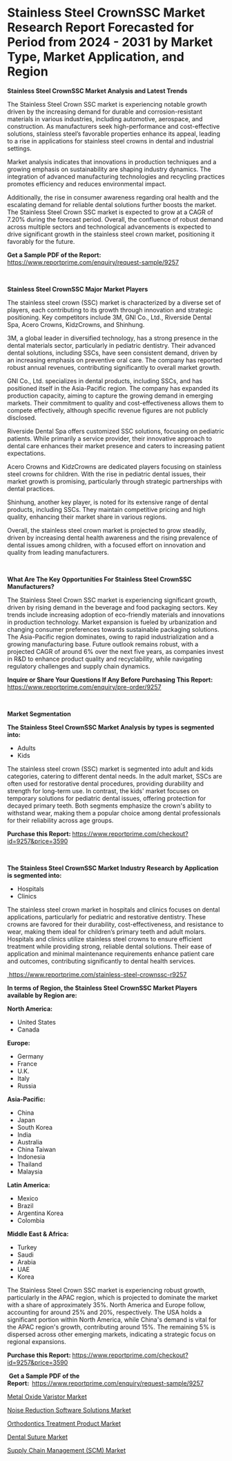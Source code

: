 <p><h1>Stainless Steel CrownSSC Market Research Report Forecasted for Period from 2024 -  2031 by Market Type, Market Application, and Region</h1></p><p><strong>Stainless Steel CrownSSC Market Analysis and Latest Trends</strong></p>
<p><p>The Stainless Steel Crown SSC market is experiencing notable growth driven by the increasing demand for durable and corrosion-resistant materials in various industries, including automotive, aerospace, and construction. As manufacturers seek high-performance and cost-effective solutions, stainless steel’s favorable properties enhance its appeal, leading to a rise in applications for stainless steel crowns in dental and industrial settings. </p><p>Market analysis indicates that innovations in production techniques and a growing emphasis on sustainability are shaping industry dynamics. The integration of advanced manufacturing technologies and recycling practices promotes efficiency and reduces environmental impact. </p><p>Additionally, the rise in consumer awareness regarding oral health and the escalating demand for reliable dental solutions further boosts the market. The Stainless Steel Crown SSC market is expected to grow at a CAGR of 7.20% during the forecast period. Overall, the confluence of robust demand across multiple sectors and technological advancements is expected to drive significant growth in the stainless steel crown market, positioning it favorably for the future.</p></p>
<p><strong>Get a Sample PDF of the Report:&nbsp;</strong> <a href="https://www.reportprime.com/enquiry/request-sample/9257?utm_campaign=12&utm_medium=2&utm_source=Github&utm_content=ia&utm_term=28112024&utm_id=stainless-steel-crownssc">https://www.reportprime.com/enquiry/request-sample/9257</a></p>
<p>&nbsp;</p>
<p><strong>Stainless Steel CrownSSC Major Market Players</strong></p>
<p><p>The stainless steel crown (SSC) market is characterized by a diverse set of players, each contributing to its growth through innovation and strategic positioning. Key competitors include 3M, GNI Co., Ltd., Riverside Dental Spa, Acero Crowns, KidzCrowns, and Shinhung. </p><p>3M, a global leader in diversified technology, has a strong presence in the dental materials sector, particularly in pediatric dentistry. Their advanced dental solutions, including SSCs, have seen consistent demand, driven by an increasing emphasis on preventive oral care. The company has reported robust annual revenues, contributing significantly to overall market growth.</p><p>GNI Co., Ltd. specializes in dental products, including SSCs, and has positioned itself in the Asia-Pacific region. The company has expanded its production capacity, aiming to capture the growing demand in emerging markets. Their commitment to quality and cost-effectiveness allows them to compete effectively, although specific revenue figures are not publicly disclosed.</p><p>Riverside Dental Spa offers customized SSC solutions, focusing on pediatric patients. While primarily a service provider, their innovative approach to dental care enhances their market presence and caters to increasing patient expectations.</p><p>Acero Crowns and KidzCrowns are dedicated players focusing on stainless steel crowns for children. With the rise in pediatric dental issues, their market growth is promising, particularly through strategic partnerships with dental practices.</p><p>Shinhung, another key player, is noted for its extensive range of dental products, including SSCs. They maintain competitive pricing and high quality, enhancing their market share in various regions.</p><p>Overall, the stainless steel crown market is projected to grow steadily, driven by increasing dental health awareness and the rising prevalence of dental issues among children, with a focused effort on innovation and quality from leading manufacturers.</p></p>
<p>&nbsp;</p>
<p><strong>What Are The Key Opportunities For Stainless Steel CrownSSC Manufacturers?</strong></p>
<p><p>The Stainless Steel Crown SSC market is experiencing significant growth, driven by rising demand in the beverage and food packaging sectors. Key trends include increasing adoption of eco-friendly materials and innovations in production technology. Market expansion is fueled by urbanization and changing consumer preferences towards sustainable packaging solutions. The Asia-Pacific region dominates, owing to rapid industrialization and a growing manufacturing base. Future outlook remains robust, with a projected CAGR of around 6% over the next five years, as companies invest in R&D to enhance product quality and recyclability, while navigating regulatory challenges and supply chain dynamics.</p></p>
<p><strong>Inquire or Share Your Questions If Any Before Purchasing This Report:</strong> <a href="https://www.reportprime.com/enquiry/pre-order/9257?utm_campaign=12&utm_medium=2&utm_source=Github&utm_content=ia&utm_term=28112024&utm_id=stainless-steel-crownssc">https://www.reportprime.com/enquiry/pre-order/9257</a></p>
<p>&nbsp;</p>
<p><strong>Market Segmentation</strong></p>
<p><strong>The Stainless Steel CrownSSC Market Analysis by types is segmented into:</strong></p>
<p><ul><li>Adults</li><li>Kids</li></ul></p>
<p><p>The stainless steel crown (SSC) market is segmented into adult and kids categories, catering to different dental needs. In the adult market, SSCs are often used for restorative dental procedures, providing durability and strength for long-term use. In contrast, the kids' market focuses on temporary solutions for pediatric dental issues, offering protection for decayed primary teeth. Both segments emphasize the crown's ability to withstand wear, making them a popular choice among dental professionals for their reliability across age groups.</p></p>
<p><strong>Purchase this Report:&nbsp;</strong><a href="https://www.reportprime.com/checkout?id=9257&price=3590&utm_campaign=12&utm_medium=2&utm_source=Github&utm_content=ia&utm_term=28112024&utm_id=stainless-steel-crownssc">https://www.reportprime.com/checkout?id=9257&price=3590</a></p>
<p>&nbsp;</p>
<p><strong>The Stainless Steel CrownSSC Market Industry Research by Application is segmented into:</strong></p>
<p><ul><li>Hospitals</li><li>Clinics</li></ul></p>
<p><p>The stainless steel crown market in hospitals and clinics focuses on dental applications, particularly for pediatric and restorative dentistry. These crowns are favored for their durability, cost-effectiveness, and resistance to wear, making them ideal for children’s primary teeth and adult molars. Hospitals and clinics utilize stainless steel crowns to ensure efficient treatment while providing strong, reliable dental solutions. Their ease of application and minimal maintenance requirements enhance patient care and outcomes, contributing significantly to dental health services.</p></p>
<p><a href="https://www.reportprime.com/stainless-steel-crownssc-r9257?utm_campaign=12&utm_medium=2&utm_source=Github&utm_content=ia&utm_term=28112024&utm_id=stainless-steel-crownssc">&nbsp;https://www.reportprime.com/stainless-steel-crownssc-r9257</a></p>
<p><strong>In terms of Region, the Stainless Steel CrownSSC Market Players available by Region are:</strong></p>
<p>
    <p> <strong> North America: </strong>
        <ul>
            <li>United States</li>
            <li>Canada</li>
        </ul>
        </p> 
    <p> <strong> Europe: </strong>
        <ul>
            <li>Germany</li>
            <li>France</li>
            <li>U.K.</li>
            <li>Italy</li>
            <li>Russia</li>
        </ul>
        </p> 
    <p> <strong> Asia-Pacific: </strong>
        <ul>
            <li>China</li>
            <li>Japan</li>
            <li>South Korea</li>
            <li>India</li>
            <li>Australia</li>
            <li>China Taiwan</li>
            <li>Indonesia</li>
            <li>Thailand</li>
            <li>Malaysia</li>
        </ul>
        </p> 
    <p> <strong> Latin America: </strong>
        <ul>
            <li>Mexico</li>
            <li>Brazil</li>
            <li>Argentina Korea</li>
            <li>Colombia</li>
        </ul>
        </p> 
    <p> <strong> Middle East & Africa: </strong>
        <ul>
            <li>Turkey</li>
            <li>Saudi</li>
            <li>Arabia</li>
            <li>UAE</li>
            <li>Korea</li>
        </ul>
    </p>
    </p>
<p><p>The Stainless Steel Crown SSC market is experiencing robust growth, particularly in the APAC region, which is projected to dominate the market with a share of approximately 35%. North America and Europe follow, accounting for around 25% and 20%, respectively. The USA holds a significant portion within North America, while China's demand is vital for the APAC region's growth, contributing around 15%. The remaining 5% is dispersed across other emerging markets, indicating a strategic focus on regional expansions.</p></p>
<p><strong>Purchase this Report: </strong><a href="https://www.reportprime.com/checkout?id=9257&price=3590&utm_campaign=12&utm_medium=2&utm_source=Github&utm_content=ia&utm_term=28112024&utm_id=stainless-steel-crownssc">https://www.reportprime.com/checkout?id=9257&price=3590</a></p>
<p>&nbsp;<strong>Get a Sample PDF of the Report:&nbsp;&nbsp;</strong><a href="https://www.reportprime.com/enquiry/request-sample/9257?utm_campaign=12&utm_medium=2&utm_source=Github&utm_content=ia&utm_term=28112024&utm_id=stainless-steel-crownssc">https://www.reportprime.com/enquiry/request-sample/9257</a></p>
<p><strong></strong></p>
<p><p><a href="https://www.linkedin.com/pulse/global-metal-oxide-varistor-market-trends-analysis-future-growth-bk2wc?utm_campaign=12&utm_medium=2&utm_source=Github&utm_content=ia&utm_term=28112024&utm_id=stainless-steel-crownssc">Metal Oxide Varistor Market</a></p><p><a href="https://issuu.com/reportprime-2/docs/noise-reduction-software-solutions-_493a06b21299b7?utm_campaign=12&utm_medium=2&utm_source=Github&utm_content=ia&utm_term=28112024&utm_id=stainless-steel-crownssc">Noise Reduction Software Solutions Market</a></p><p><a href="https://github.com/JakirUddin511/Market-Research-Report-List-1/blob/main/orthodontics-treatment-product-market.md?utm_campaign=12&utm_medium=2&utm_source=Github&utm_content=ia&utm_term=28112024&utm_id=stainless-steel-crownssc">Orthodontics Treatment Product Market</a></p><p><a href="https://www.linkedin.com/pulse/global-study-dental-suture-market-from-2024-2031-mean-1isve?utm_campaign=12&utm_medium=2&utm_source=Github&utm_content=ia&utm_term=28112024&utm_id=stainless-steel-crownssc">Dental Suture Market</a></p><p><a href="https://issuu.com/reportprime-2/docs/supply-chain-management-scm-market-_b10d55cc5a6ea9?utm_campaign=12&utm_medium=2&utm_source=Github&utm_content=ia&utm_term=28112024&utm_id=stainless-steel-crownssc">Supply Chain Management (SCM) Market</a></p></p>